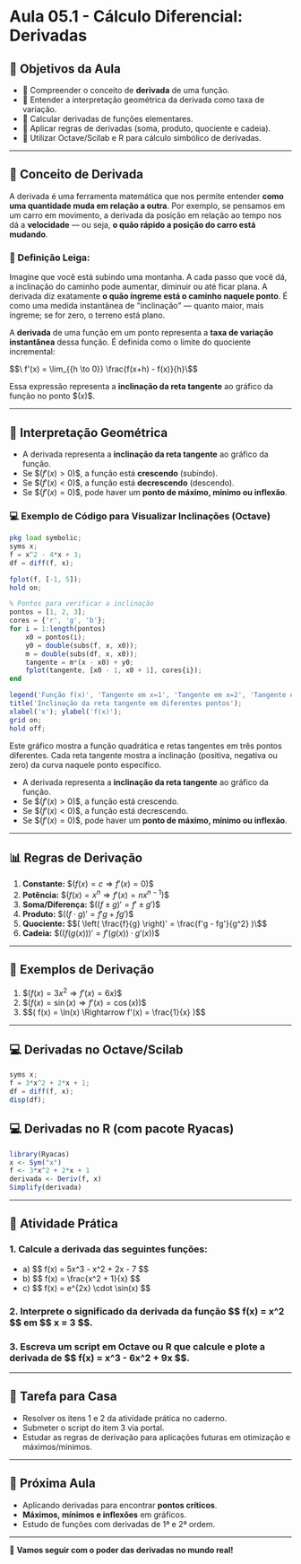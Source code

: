 # Aula 05.1 - Cálculo Diferencial: Derivadas

## 🎯 Objetivos da Aula

- 📌 Compreender o conceito de **derivada** de uma função.
- 📌 Entender a interpretação geométrica da derivada como taxa de variação.
- 📌 Calcular derivadas de funções elementares.
- 📌 Aplicar regras de derivadas (soma, produto, quociente e cadeia).
- 📌 Utilizar Octave/Scilab e R para cálculo simbólico de derivadas.

---

## 🧠 Conceito de Derivada

A derivada é uma ferramenta matemática que nos permite entender **como uma quantidade muda em relação a outra**. Por exemplo, se pensamos em um carro em movimento, a derivada da posição em relação ao tempo nos dá a **velocidade** — ou seja, **o quão rápido a posição do carro está mudando**.

### 📘 Definição Leiga:
Imagine que você está subindo uma montanha. A cada passo que você dá, a inclinação do caminho pode aumentar, diminuir ou até ficar plana. A derivada diz exatamente **o quão íngreme está o caminho naquele ponto**. É como uma medida instantânea de "inclinação" — quanto maior, mais íngreme; se for zero, o terreno está plano.


A **derivada** de uma função em um ponto representa a **taxa de variação instantânea** dessa função. É definida como o limite do quociente incremental:

$$\ f'(x) = \lim_{{h \to 0}} \frac{f(x+h) - f(x)}{h}\$$

Essa expressão representa a **inclinação da reta tangente** ao gráfico da função no ponto \$$( x )\$$.

---

## 📐 Interpretação Geométrica

- A derivada representa a **inclinação da reta tangente** ao gráfico da função.
- Se \$$( f'(x) > 0 )\$$, a função está **crescendo** (subindo).
- Se \$$( f'(x) < 0 )\$$, a função está **decrescendo** (descendo).
- Se \$$( f'(x) = 0 )\$$, pode haver um **ponto de máximo, mínimo ou inflexão**.

### 💻 Exemplo de Código para Visualizar Inclinações (Octave)
```octave
pkg load symbolic;
syms x;
f = x^2 - 4*x + 3;
df = diff(f, x);

fplot(f, [-1, 5]);
hold on;

% Pontos para verificar a inclinação
pontos = [1, 2, 3];
cores = {'r', 'g', 'b'};
for i = 1:length(pontos)
    x0 = pontos(i);
    y0 = double(subs(f, x, x0));
    m = double(subs(df, x, x0));
    tangente = m*(x - x0) + y0;
    fplot(tangente, [x0 - 1, x0 + 1], cores{i});
end

legend('Função f(x)', 'Tangente em x=1', 'Tangente em x=2', 'Tangente em x=3');
title('Inclinação da reta tangente em diferentes pontos');
xlabel('x'); ylabel('f(x)');
grid on;
hold off;
```

Este gráfico mostra a função quadrática e retas tangentes em três pontos diferentes. Cada reta tangente mostra a inclinação (positiva, negativa ou zero) da curva naquele ponto específico.

- A derivada representa a **inclinação da reta tangente** ao gráfico da função.
- Se \$$( f'(x) > 0 )\$$, a função está crescendo.
- Se \$$( f'(x) < 0 )\$$, a função está decrescendo.
- Se \$$( f'(x) = 0 )\$$, pode haver um **ponto de máximo, mínimo ou inflexão**.

---

## 📊 Regras de Derivação

1. **Constante:** \$$( f(x) = c \Rightarrow f'(x) = 0 )\$$
2. **Potência:** \$$( f(x) = x^n \Rightarrow f'(x) = n x^{n-1} )\$$
3. **Soma/Diferença:** \$$( (f \pm g)' = f' \pm g' )\$$
4. **Produto:** \$$( (f \cdot g)' = f'g + fg' )\$$
5. **Quociente:** \$$( \left( \frac{f}{g} \right)' = \frac{f'g - fg'}{g^2} )\$$
6. **Cadeia:** \$$( (f(g(x)))' = f'(g(x)) \cdot g'(x) )\$$

---

## 🧮 Exemplos de Derivação

1. \$$( f(x) = 3x^2 \Rightarrow f'(x) = 6x )\$$
2. \$$( f(x) = \sin(x) \Rightarrow f'(x) = \cos(x) )\$$
3. \$$( f(x) = \ln(x) \Rightarrow f'(x) = \frac{1}{x} )$$

---

## 💻 Derivadas no Octave/Scilab

```octave
syms x;
f = 3*x^2 + 2*x + 1;
df = diff(f, x);
disp(df);
```

## 💻 Derivadas no R (com pacote Ryacas)

```r
library(Ryacas)
x <- Sym("x")
f <- 3*x^2 + 2*x + 1
derivada <- Deriv(f, x)
Simplify(derivada)
```

---

## 🧠 Atividade Prática

### 1. Calcule a derivada das seguintes funções:
- a) \$$ f(x) = 5x^3 - x^2 + 2x - 7 \$$
- b) \$$ f(x) = \frac{x^2 + 1}{x} \$$
- c) \$$ f(x) = e^{2x} \cdot \sin(x) \$$

### 2. Interprete o significado da derivada da função \$$ f(x) = x^2 \$$ em \$$ x = 3 \$$.

### 3. Escreva um script em Octave ou R que calcule e plote a derivada de \$$ f(x) = x^3 - 6x^2 + 9x \$$.

---

## 📝 Tarefa para Casa

- Resolver os itens 1 e 2 da atividade prática no caderno.
- Submeter o script do item 3 via portal.
- Estudar as regras de derivação para aplicações futuras em otimização e máximos/mínimos.

---

## 🧭 Próxima Aula

- Aplicando derivadas para encontrar **pontos críticos**.
- **Máximos, mínimos e inflexões** em gráficos.
- Estudo de funções com derivadas de 1ª e 2ª ordem.

---

🚀 **Vamos seguir com o poder das derivadas no mundo real!**

